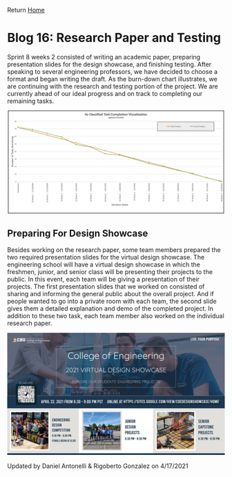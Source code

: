 Return [Home](index.md)

# Blog 16: Research Paper and Testing

Sprint 8 weeks 2 consisted of writing an academic paper, preparing presentation slides for the design showcase, and
finishing testing. After speaking to several engineering professors, we have decided to choose a format and began
writing the draft. As the burn-down chart illustrates, we are continuing with the research and testing portion of the
project. We are currently ahead of our ideal progress and on track to completing our remaining tasks.

![Burndown_Chart](./images/blog17/burn_down_chart.png)

## Preparing For Design Showcase

Besides working on the research paper, some team members prepared the two required presentation slides for the virtual
design showcase. The engineering school will have a virtual design showcase in which the freshmen, junior, and senior
class will be presenting their projects to the public. In this event, each team will be giving a presentation of their
projects. The first presentation slides that we worked on consisted of sharing and informing the general public about
the overall project. And if people wanted to go into a private room with each team, the second slide gives them a
detailed explanation and demo of the completed project. In addition to these two task, each team member also worked on 
the individual research paper. 




![Design Showcase](./images/blog17/design_showcase.png)

Updated by Daniel Antonelli & Rigoberto Gonzalez on 4/17/2021
